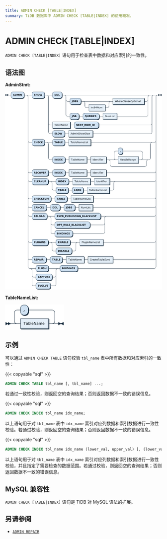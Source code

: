 ```yaml
---
title: ADMIN CHECK [TABLE|INDEX]
summary: TiDB 数据库中 ADMIN CHECK [TABLE|INDEX] 的使用概况。
---
```


# ADMIN CHECK [TABLE|INDEX]

`ADMIN CHECK [TABLE|INDEX]` 语句用于检查表中数据和对应索引的一致性。

## 语法图

**AdminStmt:**

![AdminStmt](/media/sqlgram/AdminStmt.png)

**TableNameList:**

![TableNameList](/media/sqlgram/TableNameList.png)

## 示例

可以通过 `ADMIN CHECK TABLE` 语句校验 `tbl_name` 表中所有数据和对应索引的一致性：

{{< copyable "sql" >}}

```sql
ADMIN CHECK TABLE tbl_name [, tbl_name] ...;
```

若通过一致性校验，则返回空的查询结果；否则返回数据不一致的错误信息。

{{< copyable "sql" >}}

```sql
ADMIN CHECK INDEX tbl_name idx_name;
```

以上语句用于对 `tbl_name` 表中 `idx_name` 索引对应列数据和索引数据进行一致性校验。若通过校验，则返回空的查询结果；否则返回数据不一致的错误信息。

{{< copyable "sql" >}}

```sql
ADMIN CHECK INDEX tbl_name idx_name (lower_val, upper_val) [, (lower_val, upper_val)] ...;
```

以上语句用于对 `tbl_name` 表中 `idx_name` 索引对应列数据和索引数据进行一致性校验，并且指定了需要检查的数据范围。若通过校验，则返回空的查询结果；否则返回数据不一致的错误信息。

## MySQL 兼容性

`ADMIN CHECK [TABLE|INDEX]` 语句是 TiDB 对 MySQL 语法的扩展。

## 另请参阅

* [`ADMIN REPAIR`](/sql-statements/sql-statement-admin.md#admin-repair-table-语句)